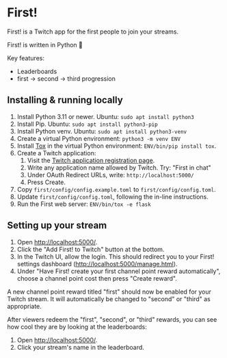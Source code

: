 # First!

First! is a Twitch app for the first people to join your streams.

First! is written in Python 🐍

Key features:

* Leaderboards
* first -> second -> third progression

## Installing & running locally

1. Install Python 3.11 or newer. Ubuntu: `sudo apt install python3`
2. Install Pip. Ubuntu: `sudo apt install python3-pip`
3. Install Python venv. Ubuntu: `sudo apt install python3-venv`
4. Create a virtual Python environment: `python3 -m venv ENV`
5. Install [Tox][] in the virtual Python environment: `ENV/bin/pip install tox`.
6. Create a Twitch application:
   1. Visit the [Twitch application registration page](register-Twitch-app).
   2. Write any application name allowed by Twitch. Try: "First in chat"
   3. Under OAuth Redirect URLs, write: `http://localhost:5000/`
   4. Press Create.
7. Copy `first/config/config.example.toml` to `first/config/config.toml`.
8. Update `first/config/config.toml`, following the in-line
   instructions.
9. Run the First web server: `ENV/bin/tox -e flask`

## Setting up your stream

1. Open <http://localhost:5000/>.
2. Click the "Add First! to Twitch" button at the bottom.
3. In the Twitch UI, allow the login. This should redirect you to
   your First! settings dashboard (<http://localhost:5000/manage.html>).
4. Under "Have First! create your first channel point reward
   automatically", choose a channel point cost then press "Create
   reward".

A new channel point reward titled "first" should now be enabled for your
Twitch stream. It will automatically be changed to "second" or "third"
as appropriate.

After viewers redeem the "first", "second", or "third" rewards, you can
see how cool they are by looking at the leaderboards:

1. Open <http://localhost:5000/>.
2. Click your stream's name in the leaderboard.

[Tox]: https://tox.wiki
[register-Twitch-app]: https://dev.twitch.tv/console/apps/create
